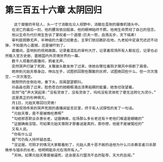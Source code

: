 # 第三百五十六章 太阴回归
        这个桀傲的年轻人，头一寸寸消散在众人视野中，消散在歪倒的摄像机镜头中。
       在消亡的最后一刻，他的腰背依旧挺直，他的眼神始终不羁，他用生命贯彻了自已的信念。
       他以生命为代价用生告诉了掌权者一个道理:匹夫一怒，血溅五步，天下缟素!
       审判庭寂静无声，半神级的力量已经散去，主宰们依旧跪趴在地，九老如中定身咒迟迟不动弹，不知是内心震撼，还是被吓到了。
       直播间，歪响到的视频画面，记录着混乱的审判大厅，记录着现场所有人都反应，记录也必然载入官方史册、震撼国内外灵境世界的一幕。
       数千人观看的直播间，鸦雀无声。
       突然哭声打破了死寂，关雅披头散发奔了过来，体她右臂拉着刚才飓风中摔断了肩骨。
       她奔到元始天尊身边，伸出左手，试图抓回那些飘散的灰烬，试图挽回些什么，但一次次落空，一次次落空。
       她颓然的坐倒在地，垂下头，双肩瑟瑟颤抖。
       孙淼淼也跑了过来，脸色苍白的她眼眶涌出漆黑粘稠的能量，她急切张望着。
       突然“哇”声大哭起来:“没有灵体了，没有灵体了，呜呜没有灵体死了便无法转化为灵仆。”
       这是真正的形神俱灭。
       月1日，元始天尊回归灵境!
       听着现场传来的哭声死寂的直播闻留言区里，终于有人试探性的发了一句话。
       “元始天尊，是不是被晚枉费啊”
       “勾结邪恶职业杀害长老，证据确凿，在场那么多长老还有十老他们难道是眼瞎的”
       “证据确凿没错，可如果元始天尊刚才那番话是真的，那你想，他是不是被冤枉的”
       又有人说。
       “你有什么证
       据”可仍有人持怀疑态度。
       “没证据，可刚才的情况大家都看到了，元始人真十恶不赦的话他为什么只杀蔡苌者只杀那晚参与猎杀的长老，他明明能杀光在场所有人。”
       “天呐，如果元始天尊是被逼死，这会是五行盟洗不去的耻辱，天大的丑闻。”